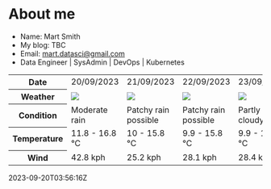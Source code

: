 # About me

- Name: Mart Smith
- My blog: TBC
- Email: [mart.datasci@gmail.com](mailto:mart.datasci6@gmail.com)
- Data Engineer | SysAdmin | DevOps | Kubernetes


<table>
    <tr>
        <th>Date</th>
        <td>20/09/2023</td><td>21/09/2023</td><td>22/09/2023</td><td>23/09/2023</td><td>24/09/2023</td><td>25/09/2023</td><td>26/09/2023</td>
    </tr>
    <tr>
        <th>Weather</th>
        <td><img src="https://cdn.weatherapi.com/weather/64x64/day/302.png"/></td><td><img src="https://cdn.weatherapi.com/weather/64x64/day/176.png"/></td><td><img src="https://cdn.weatherapi.com/weather/64x64/day/176.png"/></td><td><img src="https://cdn.weatherapi.com/weather/64x64/day/116.png"/></td><td><img src="https://cdn.weatherapi.com/weather/64x64/day/176.png"/></td><td><img src="https://cdn.weatherapi.com/weather/64x64/day/113.png"/></td><td><img src="https://cdn.weatherapi.com/weather/64x64/day/113.png"/></td>
    </tr>
    <tr>
        <th>Condition</th>
        <td width="200px">Moderate rain</td><td width="200px">Patchy rain possible</td><td width="200px">Patchy rain possible</td><td width="200px">Partly cloudy</td><td width="200px">Patchy rain possible</td><td width="200px">Sunny</td><td width="200px">Sunny</td>
    </tr>
    <tr>
        <th>Temperature</th>
        <td>11.8 -  16.8 °C</td><td>10 -  15.8 °C</td><td>9.9 -  15.8 °C</td><td>9.9 -  15.2 °C</td><td>10.3 -  16.5 °C</td><td>14.3 -  18.6 °C</td><td>13.4 -  16.6 °C</td>
    </tr>
    <tr>
        <th>Wind</th>
        <td>42.8 kph</td><td>25.2 kph</td><td>28.1 kph</td><td>28.4 kph</td><td>27 kph</td><td>26.6 kph</td><td>20.9 kph</td>
    </tr>
</table>


2023-09-20T03:56:16Z

